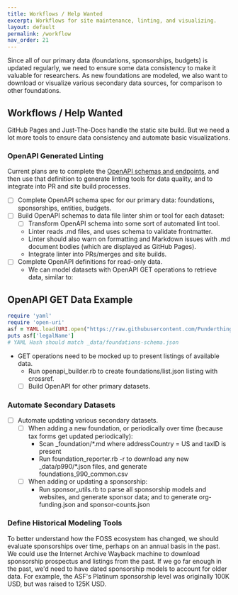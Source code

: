 ```yaml
---
title: Workflows / Help Wanted
excerpt: Workflows for site maintenance, linting, and visualizing.
layout: default
permalink: /workflow
nav_order: 21
---
```


Since all of our primary data (foundations, sponsorships, budgets) is updated regularly, we need to ensure some data consistency to make it valuable for researchers.  As new foundations are modeled, we also want to download or visualize various secondary data sources, for comparison to other foundations.

## Workflows / Help Wanted

GitHub Pages and Just-The-Docs handle the static site build.  But we need a lot more tools to ensure data consistency and automate basic visualizations.

### OpenAPI Generated Linting

Current plans are to complete the [OpenAPI schemas and endpoints](openapi), and then use that definition to generate linting tools for data quality, and to integrate into PR and site build processes.

- [ ] Complete OpenAPI schema spec for our primary data: foundations, sponsorships, entities, budgets.
- [ ] Build OpenAPI schemas to data file linter shim or tool for each dataset:
  - [ ] Transform OpenAPI schema into some sort of automated lint tool.
  - Linter reads .md files, and uses schema to validate frontmatter.
  - Linter should also warn on formatting and Markdown issues with .md document bodies (which are displayed as GitHub Pages).
  - Integrate linter into PRs/merges and site builds.
- [ ] Complete OpenAPI definitions for read-only data.
  - We can model datasets with OpenAPI GET operations to retrieve data, similar to:

## OpenAPI GET Data Example

```ruby
require 'yaml'
require 'open-uri'
asf = YAML.load(URI.open("https://raw.githubusercontent.com/Punderthings/fossfoundation/main/_foundations/asf.md"))
puts asf['legalName']
# YAML Hash should match _data/foundations-schema.json
```

- GET operations need to be mocked up to present listings of available data.
  - Run openapi_builder.rb to create foundations/list.json listing with crossref.
  - [ ] Build OpenAPI for other primary datasets.

### Automate Secondary Datasets

- [ ] Automate updating various secondary datasets.
  - [ ] When adding a new foundation, or periodically over time (because tax forms get updated periodically):
    - Scan _foundation/*.md where addressCountry = US and taxID is present
    - Run foundation_reporter.rb -r to download any new _data/p990/*.json files, and generate foundations_990_common.csv
  - [ ] When adding or updating a sponsorship:
    - Run sponsor_utils.rb to parse all sponsorship models and websites, and generate sponsor data; and to generate org-funding.json and sponsor-counts.json

### Define Historical Modeling Tools

To better understand how the FOSS ecosystem has changed, we should evaluate sponsorships over time, perhaps on an annual basis in the past.  We could use the Internet Archive Wayback machine to download sponsorship prospectus and listings from the past.  If we go far enough in the past, we'd need to have dated sponsorship models to account for older data.  For example, the ASF's Platinum sponsorship level was originally 100K USD, but was raised to 125K USD.
